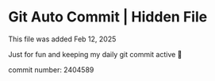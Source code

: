 # Git Auto Commit | Hidden File

This file was added Feb 12, 2025

Just for fun and keeping my daily git commit active 🤪

commit number: 2404589
